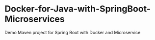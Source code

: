 # Docker-for-Java-with-SpringBoot-Microservices
Demo Maven project for Spring Boot with Docker and Microservice
